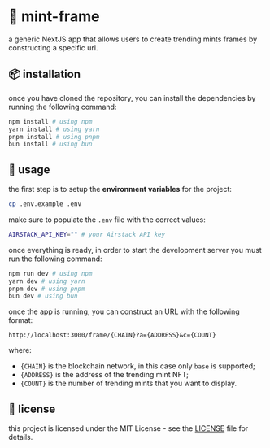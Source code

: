 # 🌳 mint-frame

a generic NextJS app that allows users to create trending mints frames by constructing a specific url.

## 📦 installation

once you have cloned the repository, you can install the dependencies by running the following command:

```bash
npm install # using npm
yarn install # using yarn
pnpm install # using pnpm
bun install # using bun
```

## 🚀 usage

the first step is to setup the **environment variables** for the project:

```bash
cp .env.example .env
```

make sure to populate the `.env` file with the correct values:

```bash
AIRSTACK_API_KEY="" # your Airstack API key
```

once everything is ready, in order to start the development server you must run the following command:

```bash
npm run dev # using npm
yarn dev # using yarn
pnpm dev # using pnpm
bun dev # using bun
```

once the app is running, you can construct an URL with the following format:

```
http://localhost:3000/frame/{CHAIN}?a={ADDRESS}&c={COUNT}
```

where:

- `{CHAIN}` is the blockchain network, in this case only `base` is supported;
- `{ADDRESS}` is the address of the trending mint NFT;
- `{COUNT}` is the number of trending mints that you want to display.

## 📜 license

this project is licensed under the MIT License - see the [LICENSE](LICENSE) file for details.
